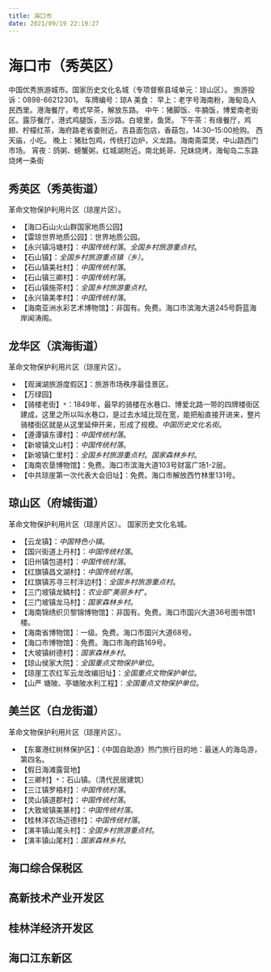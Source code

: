 ```yaml
---
title: 海口市
date: 2021/09/19 22:19:27
---
```


# 海口市（秀英区）
中国优秀旅游城市。国家历史文化名城（专项督察县域单元：琼山区）。
旅游投诉：0898-66212301。
车牌编号：琼A
美食：
早上：老字号海南粉，海甸岛人民西里。港海餐厅，粤式早茶，解放东路。
中午：猪脚饭、牛腩饭，博爱南老街区。露莎餐厅，港式鸡腿饭，玉沙路。白坡里，鱼煲。
下午茶：有缘餐厅，鸡翅、柠檬红茶，海府路老省委附近。吉县面包店，香菇包，14:30–15:00抢购。
西天庙，小吃。
晚上：猪肚包鸡，传统打边炉，义龙路。海南斋菜煲，中山路西门市场。
宵夜：鸽粥、螃蟹粥，红城湖附近。南北蚝哥、兄妹烧烤，海甸岛二东路烧烤一条街
## 秀英区（秀英街道）
革命文物保护利用片区（琼崖片区）。

* 【海口石山火山群国家地质公园】
* 【雷琼世界地质公园】：世界地质公园。
* 【永兴镇冯塘村】：*中国传统村落*。*全国乡村旅游重点村*。
* 【石山镇】：*全国乡村旅游重点镇（乡）*。
* 【石山镇美社村】：*中国传统村落*。
* 【石山镇三卿村】：*中国传统村落*。
* 【石山镇施茶村】：*全国乡村旅游重点村*。
* 【永兴镇美孝村】：*中国传统村落*。
* 【海南亚洲水彩艺术博物馆】：非国有。免费。海口市滨海大道245号蔚蓝海岸闻涛阁。
## 龙华区（滨海街道）
革命文物保护利用片区（琼崖片区）。
* 【观澜湖旅游度假区】：旅游市场秩序最佳景区。
* 【万绿园】
* 【骑楼老街】`*`：1849年，最早的骑楼在水巷口、博爱北路一带的四牌楼街区建成，这里之所以叫水巷口，是过去水域比现在宽，能把船直接开进来，整片骑楼街区就是从这里延伸开来，形成了规模。*中国历史文化名街*。
* 【遵谭镇东谭村】：*中国传统村落*。
* 【新坡镇文山村】：*中国传统村落*。
* 【新坡镇仁里村】：*全国乡村旅游重点村*。*国家森林乡村*。
* 【海南农垦博物馆】：免费。海口市滨海大道103号财富广场1-2层。
* 【中共琼崖第一次代表大会旧址】：免费。海口市解放西竹林里131号。
## 琼山区（府城街道）
革命文物保护利用片区（琼崖片区）。
国家历史文化名城。
* 【云龙镇】：*中国特色小镇*。
* 【国兴街道上丹村】：*中国传统村落*。
* 【旧州镇包道村】：*中国传统村落*。
* 【红旗镇昌文湖村】：*中国传统村落*。
* 【红旗镇苏寻三村泮边村】：*全国乡村旅游重点村*。
* 【三门坡镇龙鳞村】：*农业部“美丽乡村”*。
* 【三门坡镇龙马村】：*国家森林乡村*。
* 【海南锦绣织贝黎锦博物馆】：非国有。免费。海口市国兴大道36号图书馆1楼。
* 【海南省博物馆】：一级。免费。海口市国兴大道68号。
* 【海口市博物馆】：免费。海口市海府路169号。
* 【大坡镇树德村】：*国家森林乡村*。
* 【琼山侯家大院】：*全国重点文物保护单位*。
* 【琼崖工农红军云龙改编旧址】：*全国重点文物保护单位*。
* 【山严 塘陂、亭塘陂水利工程】：*全国重点文物保护单位*。
## 美兰区（白龙街道）
革命文物保护利用片区（琼崖片区）。
* 【东寨港红树林保护区】：《中国自助游》热门旅行目的地：最迷人的海岛游，第四名。
* 【假日海滩露营地】
* 【三卿村】`*`：石山镇。（清代民居建筑）
* 【三江镇罗梧村】：*中国传统村落*。
* 【灵山镇道郡村】：*中国传统村落*。
* 【大致坡镇美篆村】：*中国传统村落*。
* 【桂林洋农场迈德村】：*中国传统村落*。
* 【演丰镇山尾头村】：*全国乡村旅游重点村*。
* 【演丰镇山尾村】：*国家森林乡村*。
## 海口综合保税区
## 高新技术产业开发区
## 桂林洋经济开发区
## 海口江东新区
